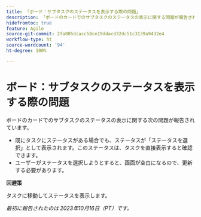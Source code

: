 ```yaml
---
title: 「ボード：サブタスクのステータスを表示する際の問題」
description: 「ボードのカードでのサブタスクのステータスの表示に関する問題が報告されています。」
hidefromtoc: true
feature: Agile
source-git-commit: 2fa805dcacc58ce19ddacd32dc51c3139a9432e4
workflow-type: ht
source-wordcount: '94'
ht-degree: 100%

---
```



# ボード：サブタスクのステータスを表示する際の問題

ボードのカードでのサブタスクのステータスの表示に関する次の問題が報告されています。

* 既にタスクにステータスがある場合でも、ステータスが「ステータスを選択」として表示されます。このステータスは、タスクを直接表示すると確認できます。
* ユーザーがステータスを選択しようとすると、画面が空白になるので、更新する必要があります。

**回避策**

タスクに移動してステータスを表示します。

_最初に報告されたのは 2023年10月16日（PT）です。_
